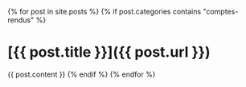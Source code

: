 {% for post in site.posts %}
{% if post.categories contains "comptes-rendus" %}
# [{{ post.title }}]({{ post.url }})
{{ post.content }}
{% endif %}
{% endfor %}
